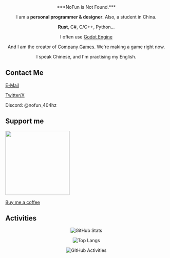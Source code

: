 <div align="center">
***NoFun is Not Found.***

I am a **personal programmer & designer**. Also, a student in China.

**Rust**, C#, C/C++, Python...

I often use [Godot Engine](https://godotengine.org/)

And I am the creator of [Company Games](https://github.com/Compacy-Games). We're making a game right now.

I speak Chinese, and I'm practising my English.

</div>

## Contact Me

[E-Mail](nofuncoding@qq.com)

[Twitter/X](https://twitter.com/NoFun_404hz)

Discord: @nofun_404hz

## Support me

<a href="https://afdian.net/a/nofun_404hz"> <img width="200" src="https://pic1.afdiancdn.com/static/img/welcome/button-sponsorme.png" alt=""> </a>

[Buy me a coffee](https://www.buymeacoffee.com/nofun_404hz)
## Activities

<div align="center">
  
![GitHub Stats](https://github-readme-stats.vercel.app/api?username=nofuncoding&count_private=true)

![Top Langs](https://github-readme-stats.vercel.app/api/top-langs/?username=nofuncoding)

![GitHub Activities](https://github-readme-activity-graph.vercel.app/graph?username=nofuncoding)
</div>
